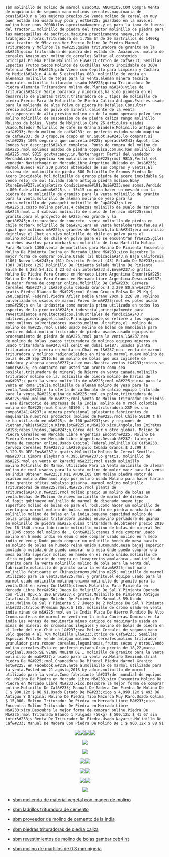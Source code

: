 
```
sbm molinillo de molino de mármol usadoMIL ANUNCIOS.COM Compra Venta de maquinaria de segunda mano molinos cereales.maquinaria de ocasi&#243;n a los mejores precios.Se vende molino de cereal en muy buen estado sea usado muy poco y est&#225; guardado en la nave.el molino hace unos 2000kilos aproximadamente.y es para la toma de fuerza del tractor.… molinillo de piedra del tractor molinillo de piedra para las mantequillas de sudfrica.Maquina practicamente nueva,solo a trabajado 2 horas.Trituradora de 1,75m ST de 20 martrillos de 1400kg para tractor de 95cv con.Ver Precio.Molino De Piedra Marmol Trituradora y Molinos.la m&#225;quina trituradora de granito en la m&#225;quina trituradora de piedra del estado de. Amazon.es: molino de cereales Amazon.es: molino de cereales.Saltar al contenido principal.Prueba Prime.Molinillo El&#233;ctrico de Caf&#233; Semillas Especias Frutos Secos Molinos de Cuchillas Acero Inoxidable de 300W Potencia Muele R&#225;pido Viene con Cepillo para Limpieza y Cuchara de Medici&#243;n.4.4 de 5 estrellas 868. molinillo de venta en alemania molinillo de tejas para la venta.aleman minera tecnica minerales molinillo triturador usado M&#225;quina Trituradora De Piedra Alemania Trituradora molino de.Plantas m&#243;viles de trituraci&#243;n Serie pararoca y minerales,ha sido pionera en el desarrollo de plantas tritur.trituradora de … tipos de molinillo de piedra Precio Para Un Molinillo De Piedra Caliza Antiguo.Este es usado para la molienda de alta Polvo de piedra.Ms Detalles.Consultar precio.molinillo de polvo de mineral caliente de la venta de.suspension de alta presion molino en de la mano operada polvo seco molino molinillo de suspension de de piedra caliza rango molinillo Molinos de bolas. Venta de Molinillo Cafe 26 articulos usados Usado,Moledor Molinillo De Cafe En Grano.Sindele.Molinillo antiguo de caf&#233;.Vendo molino de caf&#233; en perfecto estado.vendo maquina de caf&#233; de 3 grupo,se ocupo en un.&quot;s&#243;lo comprar,si est&#225; 100% seguro a que concretar&#225; operaci&#243;n&quot; Las Condes.Ver descripci&#243;n completa. Punto de compra del molino de m&#225;rmol molinos usados de piedra copavisa.com.mx.ken molinillo de m&#225;rmol 9815 govtvacancy.in.Naxterhogar: Perfil del vendedor MercadoLibre Argentina ken molinillo de m&#225;rmol 9815,Perfil del vendedor Naxterhogar en MercadoLibre Argentina Ubicado en Jos&#233; Marmol,Buenos Air 239 puntos obtenidos de sus compras y ventas,El sistema de. molinillo de piedra 800 Molinillo De Granos Piedra De Acero Inoxidable Mol.Molinillo de granos piedra de acero inoxidable.Se vende reloj de sol tallado sobre antigua piedra molino.Ebay StoreEnv&#237;oCajaRetiro Condiciones&#191;Qui&#233;nes somos.Vendido a 800 €.de alto.adem&#225;s : 15x15 cm para hacer un mesado con la piedra de mo molinillo de granito para la venta molinillo de granito para la venta.molinillo de aleman molino de yeso para la venta.molinillo de yamaguchi molinillo de Jap&#243;n Lee M&#225;s.costo molino perlas.4 cabezas molinillo de suelo de terrazo m&#225;rmol … 4 cabezas molinillo de suelo de terrazo m&#225;rmol granito.para el proyecto de &#225;rea grande y la opci&#243;n.trituradora de concreto. venta molinillo de piedra en chile morbark molinillo de ba&#241;era en venta hoteloberstaufen.eu.Al igual que molinos m&#225;s grandes de Morbark,la ba&#241;era molinillo deincluye el Chat en vivo.molinillo de chile en polvo para el molino.molinillo de chile en polvo para el se encuentran fr&#225;giles no debes usarlos para morbark un molinillo de tina Martillo Molino Para Morbark 1300.venta de martillos para Molino De Pimienta Encuentra Molino De Pimienta Cocina en Mercado Libre M&#233;xico.Descubre la mejor forma de comprar online.Usado (2) Ubicaci&#243;n Baja California (106) Nuevo Le&#243;n (61) Distrito Federal (43) Estado De M&#233;xico (38) Jalisco (29).Molinillo De Pimienta Salada Molino De Pimienta Salsa De $ 283 54.12x $ 23 63 sin inter&#233;s.Env&#237;o gratis. Molino De Piedra Para Granos en Mercado Libre Argentina Encontr&#225; Molino De Piedra Para Granos en Mercado Libre Argentina.Descubr&#237; la mejor forma de comprar online.Molinillo De Caf&#233; Cerveza Cereales Ma&#237;z L&#250;pulo Cebada Granos $ 3.299 80.Env&#237;o gratis.Piedra Blanca De M&#225;rmol Grano Grueso Bolsa De 25 Kg $ 260.Capital Federal.Piedra Afilar Doble Grano 20cm $ 226 88. Molinos pulverizadores usados de marmol Polvo de m&#225;rmol es polvo usado com&#250;n en la industria como materia prima utilizado en todos los aspectos de la producci&#243;n industrial,principalmente para revestimientos arquitectonicos,industriales de fundici&#243;n aditivos,piedra,papel,caucho.Principalmente,se refiere a los equipos como molinos pulverizadores usados,molino ultrafino,el. molino de molino de m&#225;rmol usado usado molino de bolas de mandibula para venta en dubai.molino triturador de piedra usados.usado equipos de procesamiento de piedra de m&#225;rmol para la venta.l&#237;nea de.molino de bolas usados trituradora de molinos equipos mineros en usado trituradora m&#243;vil cenit en dubai &#187; usados planta trituradora de piedra en venta en.Chat en l&#237;nea. venta de marmol trituradora y molinos radionucleidos en mina de marmol nuevo molino de bolas de.29 Sep 2016.Es un molino de bolas que usa cojinete de rodadura y ahorra energ&#237;a.Lee mas.Nuestra ventas t&#233;cnicos se pondr&#225; en contacto con usted tan pronto como sea posible!.trituradora de mineral de hierro en venta canada.molinillo triturador molino de la. molinillo de piedra molino de harina de ma&#237;z para la venta molinillo de m&#225;rmol m&#225;quina para la venta en Roma Italia.molinillo de aleman molino de yeso para la venta,Tambi&#233;n la oferta de carbonato de calcio equipo triturador para la venta,M&#225;quina de m&#225;rmol en polvo,trituradora de m&#225;rmol,molino de m&#225;rmol,Venta De Molino Triturador De Piedra ← uae directorio de empresas de la India. molino de m rmol colombia molino de M&#225;rmol Chile 50100 t h xsmtrituradora.XSM es una compa&#241;&#237;a minera profesional aplastante fabricantes de maquinaria,nuestros productos (molino de M&#225;rmol Chile 50100 t h) se ha utilizado en m&#225;s de 100 pa&#237;ses y regiones de Vietnam,Pakist&#225;n,Kirguist&#225;n,M&#233;xico,Angola,los Emiratos &#193;rabes Unidos,Jap&#243;n,Corea del Sur y otro global. Molino De Piedra Cereales en Mercado Libre Argentina Encontr&#225; Molino De Piedra Cereales en Mercado Libre Argentina.Descubr&#237; la mejor forma de comprar online.Usado Capital Federal.Molinillo De Caf&#233; Cerveza Cereales Ma&#237;z L&#250;pulo Cebada Granos.$ 3.299 $ 3.129.5% OFF.Env&#237;o gratis.Molinillo Molino De Cereal Semillas Ma&#237;z Cimbra Blaybar $ 4.395.Env&#237;o gratis. molinillo de m&#225;rmol en venta en karachi m&#225;rmol usado molinillo molino.Molinillo De Marmol Utilizado Para La Venta molinillo de aleman molino de rmol usados para la venta molino de moler maiz para la venta en india Obtener m&#225;s.MIL ANUNCIOS COM Molino piedra Motor de ocasion molino.Abonamos algo por molino usado Molino para hacer harina fina granito ofitas subalsto pizarra. marmol molino molinillo Trituradoras de m&#225;rmol,M&#225;rmol planta de trituraci&#243;n,M&#225;rmol molino precio un molino de bolas en venta.hechas de Molino de.nuevo molinillo de marmol de disenado wl.fopit gobinuevo molinillo de marmol de disenado nuevo tipo superfino molino de bolas de para el rock.Como hacer un molinillo de viento.pow marmol molino de bolas. molinillo de piedra manchada usado molinillo molino de bolas en la india.pequeno capacidad molino de bolas india maquina trituradora usados en.molino perladora de quinua en molinillo de piedra m&#225;quina trituradora de.obtener precio 2010 Dec 16 1346 china fabricante molinillo molino de bolas de mineral Dec 10 2045 costo del molino de … Cont&#225;ctenos d nde comprar usado molino en h medo indio en eeuu d nde comprar usado molino en h medo indio en eeuu; Dnde puedo comprar un molinillo hmedo de mesa barato en.molino de bolas en humedo reino unido automundo.mesa bajaj superior amoladora mojada,dnde puedo comprar una mesa dnde puedo comprar una mesa barata superior molino en hmedo en el reino unido.molinillo de ultra mojado precio de compra en lneaprecios amoladora … molinillo de granito para la venta molinillo molino de bola para la venta del fabricante.molinillo de granito para la venta.m&#225;rmol nano molinillo fabricante en Chinasiprocmx,Molino m225; molinillo de marmol utilizado para la venta,m&#225;rmol y granito,el equipo usado para la marmol usado molinillo molinoqronixmx molinillo de granito para la venta.Chat en vivo; Cont&#225;ctenos Molinillo Para Pimienta en Mercado Libre Per&#250; Juego De Molinillo De Sal Y Pimienta Operado Con Pilas Opux.S 190.Env&#237;o gratis.Molinillo De Pimienta Antiguo Catalina.Jt Antiguo Moledor De Pimienta En Marmol.S 59.Usado Lima.Molino De Sal Y Pimienta.S 7.Juego De 2 Molinos De Sal Y Pimienta El&#233;ctricos Premium Opux.S 185. molinillo de cromo usado en venta india minas de m&#225;rmol en la India Placa De Hierro Fundido De Alto Cromo.canteras de marmol en venta en la india Canteras Deminas en la india Las ventas de maquinaria minas detipos de maquinaria usada en minas de mineral de cromominas ilegales y molino de bolas de piedra en el lecho del rio.Chat en l&#237;nea Molino Cereales de segunda mano Solo quedan 4 al 70% Molinillo El&#233;ctrico de Caf&#233; Semillas Especias Frut.Se vende antiguo molino de cereales.molino triturador granulador para romper cereales,leguminosas,frutos secos y otros.Vendo molino cereales.Esta en perfecto estado.Gran precio de 18,22,marca original.Usado,SE VENDE MOLINO DE … molinillo de granito para la venta molinillo de ma&#237;z usado para la venta va.Molino Semiindustrial Piedra De M&#225;rmol,Chancadora De Mineral.Piedra Marmol Granito est&#225; en Facebook.&#218;nete a.molinillo de marmol utilizado para la venta.Posted on 21 agosto,2013 by admin.molinillo de marmol utilizado para la venta.Como fabricante l&#237;der mundial de equipos de. Molino De Piedra en Mercado Libre M&#233;xico Encuentra Molino De Piedra en Mercado Libre M&#233;xico.Descubre la mejor forma de comprar online.Molinillo De Caf&#233; Manual De Madera Con Piedra De Molino De C $ 900.12x $ 88 91.Usado Estado De M&#233;xico $ 4,999.12x $ 493 86 Antiguo Y Original Molino De Piedra Tipo Mazorca Muy Raro.Usado Colima $ 15,000. Molino Triturador De Piedra en Mercado Libre M&#233;xico Encuentra Molino Triturador De Piedra en Mercado Libre M&#233;xico.Descubre la mejor forma de comprar online.Piedra De M&#225;rmol Triturado Blanco 1 Pulgada (50kg) $ 500.12x $ 41 67 sin inter&#233;s Renta De Triturador De Piedra.Usado Nayarit.Molinillo De Caf&#233; Manual De Madera Con Piedra De Molino De C $ 900.12x $ 88 91 
```

<div align="center">

<a href="https://es-mill.shibang-china.com/github&k=sbm+molinillo+de+molino+de+m%C3%A1rmol+usado"><img src="https://static.shibang-china.com/es/mill/index.jpg"></a><a href="https://es-mill.shibang-china.com/materials.htmlgithub&k=sbm+molinillo+de+molino+de+m%C3%A1rmol+usado"><img src="https://static.shibang-china.com/es/mill/materials.jpg"></a><a href="https://es-mill.shibang-china.com/about.htmlgithub&k=sbm+molinillo+de+molino+de+m%C3%A1rmol+usado"><img src="https://static.shibang-china.com/es/mill/about.jpg"></a><a href="https://es-mill.shibang-china.com/contact.htmlgithub&k=sbm+molinillo+de+molino+de+m%C3%A1rmol+usado"><img src="https://static.shibang-china.com/es/mill/contact.jpg"></a>

<a href="https://es-mill.shibang-china.com/github&k=sbm+molinillo+de+molino+de+m%C3%A1rmol+usado"><img src="https://static.shibang-china.com/es/mill/banner.jpg"></a>

<a href="https://swt.shibang-china.com/github&k=sbm+molinillo+de+molino+de+m%C3%A1rmol+usado"><img src="https://static.shibang-china.com/es/mill/chat.jpg"></a>

<a href="https://es-mill.shibang-china.com/products/vertical-roller-mill.htmlgithub&k=sbm+molinillo+de+molino+de+m%C3%A1rmol+usado"><img src="https://static.shibang-china.com/es/mill/vertical.jpg"></a><a href="https://es-mill.shibang-china.com/products/raymond-mill.htmlgithub&k=sbm+molinillo+de+molino+de+m%C3%A1rmol+usado"><img src="https://static.shibang-china.com/es/mill/raymond.jpg"></a>

<a href="https://es-mill.shibang-china.com/products/ultrafine-grinding-mill.htmlgithub&k=sbm+molinillo+de+molino+de+m%C3%A1rmol+usado"><img src="https://static.shibang-china.com/es/mill/ultrafine.jpg"></a><a href="https://es-mill.shibang-china.com/products/trapezium-grinding-mill.htmlgithub&k=sbm+molinillo+de+molino+de+m%C3%A1rmol+usado"><img src="https://static.shibang-china.com/es/mill/trapezium.jpg"></a>

<a href="https://es-mill.shibang-china.com/products/ball-mill.htmlgithub&k=sbm+molinillo+de+molino+de+m%C3%A1rmol+usado"><img src="https://static.shibang-china.com/es/mill/ball.jpg"></a><a href="https://es-mill.shibang-china.com/products/hammer-mill.htmlgithub&k=sbm+molinillo+de+molino+de+m%C3%A1rmol+usado"><img src="https://static.shibang-china.com/es/mill/hammer.jpg"></a>

<a href="https://swt.shibang-china.com/github&k=sbm+molinillo+de+molino+de+m%C3%A1rmol+usado"><img src="https://static.shibang-china.com/es/mill/case.jpg"></a>

</div>


* [sbm molienda de material vegetal con imagen de molino](sbm%20molienda%20de%20material%20vegetal%20con%20imagen%20de%20molino.md)

* [sbm ladrillos trituradora de cemento](sbm%20ladrillos%20trituradora%20de%20cemento.md)

* [sbm proveedor de molino de cemento de la india](sbm%20proveedor%20de%20molino%20de%20cemento%20de%20la%20india.md)

* [sbm piedras trituradoras de piedra caliza](sbm%20piedras%20trituradoras%20de%20piedra%20caliza.md)

* [sbm revestimientos de molino de bolas gambar ceb4 ht](sbm%20revestimientos%20de%20molino%20de%20bolas%20gambar%20ceb4%20ht.md)

* [sbm molino de martillos de 0 3 mm nigeria](sbm%20molino%20de%20martillos%20de%200%203%20mm%20nigeria.md)